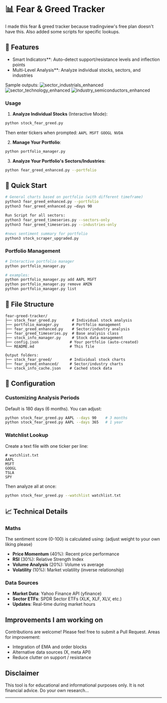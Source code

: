 # 📊 Fear & Greed Tracker

I made this fear & greed tracker because tradingview's free plan doesn't have this. Also added some scripts for specific lookups.

## 🌟 Features

- Smart Indicators**: Auto-detect support/resistance levels and inflection points
- Multi-Level Analysis**: Analyze individual stocks, sectors, and industries

Sample outputs:
![sector_industrials_enhanced](https://github.com/user-attachments/assets/9757b99c-0903-481e-8f17-18b9b647ec77)
![sector_technology_enhanced](https://github.com/user-attachments/assets/403da781-ba91-4640-b81a-a21fb16370bf)
![industry_semiconductors_enhanced](https://github.com/user-attachments/assets/e2a7f429-95db-4f54-8705-e85edc439f6c)

### Usage

1. **Analyze Individual Stocks** (Interactive Mode):
```bash
python stock_fear_greed.py
```
Then enter tickers when prompted: `AAPL MSFT GOOGL NVDA`

2. **Manage Your Portfolio**:
```bash
python portfolio_manager.py
```

3. **Analyze Your Portfolio's Sectors/Industries**:
```bash
python fear_greed_enhanced.py --portfolio
```

## 📖 Quick Start

```bash
# General charts based on portfolio (with different timeframe)
python3 fear_greed_enhanced.py --portfolio
python3 fear_greed_enhanced.py —days 90

Run Script for all sectors:
python3 fear_greed_timeseries.py --sectors-only
python3 fear_greed_timeseries.py --industries-only

#news sentiment summary for portfolio
python3 stock_scraper_upgraded.py
```

### Portfolio Management

```bash
# Interactive portfolio manager
python portfolio_manager.py

# examples:
python portfolio_manager.py add AAPL MSFT
python portfolio_manager.py remove AMZN
python portfolio_manager.py list
```

## 📁 File Structure

```
fear-greed-tracker/
├── stock_fear_greed.py       # Individual stock analysis
├── portfolio_manager.py      # Portfolio management
├── fear_greed_enhanced.py    # Sector/industry analysis
├── fear_greed_timeseries.py  # Base analysis class
├── stock_info_manager.py     # Stock data management
├── config.json              # Your portfolio (auto-created)
└── README.md                # This file

Output folders:
├── stock_fear_greed/        # Individual stock charts
├── fear_greed_enhanced/     # Sector/industry charts
└── stock_info_cache.json    # Cached stock data
```
## 🔧 Configuration

### Customizing Analysis Periods

Default is 180 days (6 months). You can adjust:
```bash
python stock_fear_greed.py AAPL --days 90    # 3 months
python stock_fear_greed.py AAPL --days 365   # 1 year
```

### Watchlist Lookup

Create a text file with one ticker per line:
```
# watchlist.txt
AAPL
MSFT
GOOGL
TSLA
SPY
```

Then analyze all at once:
```bash
python stock_fear_greed.py --watchlist watchlist.txt
```

## 📈 Technical Details

### Maths

The sentiment score (0-100) is calculated using: (adjust weight to your own liking please)
- **Price Momentum** (40%): Recent price performance
- **RSI** (30%): Relative Strength Index
- **Volume Analysis** (20%): Volume vs average
- **Volatility** (10%): Market volatility (inverse relationship)

### Data Sources

- **Market Data**: Yahoo Finance API (yfinance)
- **Sector ETFs**: SPDR Sector ETFs (XLK, XLF, XLV, etc.)
- **Updates**: Real-time during market hours

## Improvements I am working on

Contributions are welcome! Please feel free to submit a Pull Request. Areas for improvement:
- Integration of EMA and order blocks
- Alternative data sources (X, meta API)
- Reduce clutter on support / resistance

## Disclaimer

This tool is for educational and informational purposes only. It is not financial advice. Do your own research... 

---

